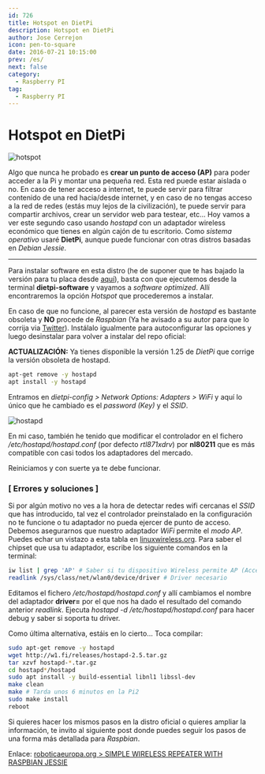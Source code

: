 ```yaml
---
id: 726
title: Hotspot en DietPi
description: Hotspot en DietPi
author: Jose Cerrejon
icon: pen-to-square
date: 2016-07-21 10:15:00
prev: /es/
next: false
category:
  - Raspberry PI
tag:
  - Raspberry PI
---
```


# Hotspot en DietPi

![hotspot](/images/2016/07/hotspot.png)

Algo que nunca he probado es **crear un punto de acceso (AP)** para poder acceder a la Pi y montar una pequeña red. Esta red puede estar aislada o no. En caso de tener acceso a internet, te puede servir para filtrar contenido de una red hacia/desde internet, y en caso de no tengas acceso a la red de redes (estás muy lejos de la civilización), te puede servir para compartir archivos, crear un servidor web para testear, etc... Hoy vamos a ver este segundo caso usando *hostapd* con un adaptador wireless económico que tienes en algún cajón de tu escritorio. Como *sistema operativo* usaré **DietPi**, aunque puede funcionar con otras distros basadas en *Debian Jessie*.

- - -
Para instalar software en esta distro (he de suponer que te has bajado la versión para tu placa desde [aquí](http://dietpi.com/)), basta con que ejecutemos desde la terminal **dietpi-software** y vayamos a *software optimized*. Allí encontraremos la opción *Hotspot* que procederemos a instalar.

En caso de que no funcione, al parecer esta versión de *hostapd* es bastante obsoleta y **NO** procede de *Raspbian* (Ya he avisado a su autor para que lo corrija via [Twitter](https://twitter.com/ulysess10/status/755765571640328192)). Instálalo igualmente para autoconfigurar las opciones y luego desinstalar para volver a instalar del repo oficial:

**ACTUALIZACIÓN:** Ya tienes disponible la versión 1.25 de *DietPi* que corrige la versión obsoleta de hostapd.

```bash
apt-get remove -y hostapd 
apt install -y hostapd
```

Entramos en *dietpi-config > Network Options: Adapters > WiFi* y aquí lo único que he cambiado es el *password (Key)* y el *SSID*.

![hostapd](/images/2016/07/hostapd_conf.png)

En mi caso, también he tenido que modificar el controlador en el fichero */etc/hostapd/hostapd.conf* (por defecto *rtl871xdrv*) por **nl80211** que es más compatible con casi todos los adaptadores del mercado.

Reiniciamos y con suerte ya te debe funcionar.

### [ Errores y soluciones ]

Si por algún motivo no ves a la hora de detectar redes wifi cercanas el *SSID* que has introducido, tal vez el controlador preinstalado en la configuración no te funcione o tu adaptador no pueda ejercer de punto de acceso. Debemos asegurarnos que nuestro adaptador *WiFi* permite el *modo AP*. Puedes echar un vistazo a esta tabla en [linuxwireless.org](http://linuxwireless.org/en/users/Drivers/). Para saber el chipset que usa tu adaptador, escribe los siguiente comandos en la terminal:

```bash
iw list | grep 'AP' # Saber si tu dispositivo Wireless permite AP (Access Point)
readlink /sys/class/net/wlan0/device/driver # Driver necesario
```

Editamos el fichero */etc/hostapd/hostapd.conf* y allí cambiamos el nombre del adaptador **driver=** por el que nos ha dado el resultado del comando anterior *readlink*. Ejecuta *hostapd -d /etc/hostapd/hostapd.conf* para hacer debug y saber si soporta tu driver.

Como última alternativa, estáis en lo cierto... Toca compilar:

```bash
sudo apt-get remove -y hostapd 
wget http://w1.fi/releases/hostapd-2.5.tar.gz
tar xzvf hostapd-*.tar.gz
cd hostapd*/hostapd
sudo apt install -y build-essential libnl1 libssl-dev
make clean
make # Tarda unos 6 minutos en la Pi2
sudo make install
reboot
```

Si quieres hacer los mismos pasos en la distro oficial o quieres ampliar la información, te invito al siguiente post donde puedes seguir los pasos de una forma más detallada para *Raspbian*.

Enlace: [roboticaeuropa.org > SIMPLE WIRELESS REPEATER WITH RASPBIAN JESSIE](http://roboticaeuropa.org/meetup/simple-wireless-repeater-raspbian-jessie)